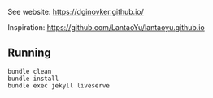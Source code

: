 See website: https://dginovker.github.io/

Inspiration: https://github.com/LantaoYu/lantaoyu.github.io

## Running

```
bundle clean
bundle install
bundle exec jekyll liveserve
```
